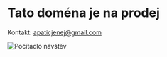 <!DOCTYPE html>
<html lang="cs">
<head>
<meta charset="UTF-8">
<meta name="viewport" content="width=device-width, initial-scale=1.0">
<title>Tato doména je na prodej</title>

</head>
<body>
<h1>Tato doména je na prodej</h1>
<p class="contact">Kontakt: <a href="mailto:apaticjenej@gmail.com">apaticjenej@gmail.com</a></p>
  <img src="https://hitcounter.com/counter/counter.php?page=bookink" alt="Počítadlo návštěv">
</body>
</html>

